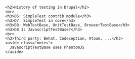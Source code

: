
          <h2>History of testing in Drupal</h2>
          <br>
          <h3>D6: SimpleTest contrib module</h3>
          <h3>D7: SimpleTest in core</h3>
          <h3>D8: WebTestBase, UnitTestBase, BrowserTestBase</h3>
          <h3>D8.1: JavascriptTestBase?</h3>
          <br>
          <h3>Third party: Behat, Codeception, Atoum, ...</h3>
          <aside class="notes">
            JavascriptTestBase uses PhantomJS
          </aside>
        